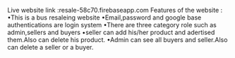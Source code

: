 Live website link :resale-58c70.firebaseapp.com
Features of the website : 
•This is a bus resaleing website
•Email,password and google base authentications are login system
•There are three category role such as admin,sellers and buyers
•seller can add his/her product and adertised them.Also can delete his product.
•Admin can see all buyers and seller.Also can delete a seller or a buyer.